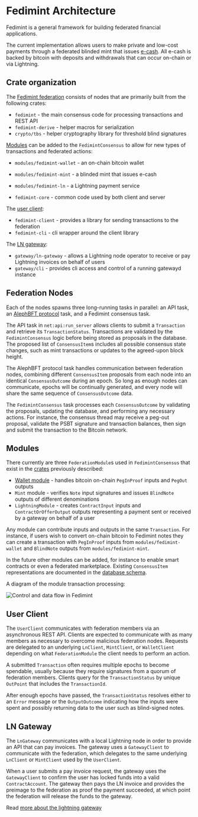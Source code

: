 # Fedimint Architecture

Fedimint is a general framework for building federated financial applications.

The current implementation allows users to make private and low-cost payments through a federated blinded mint that issues [e-cash](https://en.wikipedia.org/wiki/Ecash).
All e-cash is backed by bitcoin with deposits and withdrawals that can occur on-chain or via Lightning.

## Crate organization

The [Fedimint federation](#Federation-Nodes) consists of nodes that are primarily built from the following crates:
* `fedimint` - the main consensus code for processing transactions and REST API
* `fedimint-derive` - helper macros for serialization
* `crypto/tbs` - helper cryptography library for threshold blind signatures

[Modules](#Modules) can be added to the `FedimintConsensus` to allow for new types of transactions and federated actions:
* `modules/fedimint-wallet` - an on-chain bitcoin wallet
* `modules/fedimint-mint` - a blinded mint that issues e-cash
* `modules/fedimint-ln` - a Lightning payment service

* `fedimint-core` - common code used by both client and server

The [user client](#User-Client):
* `fedimint-client` - provides a library for sending transactions to the federation
* `fedimint-cli` - cli wrapper around the client library

The [LN gateway](#LN-Gateway):
* `gateway/ln-gateway` - allows a Lightning node operator to receive or pay Lightning invoices on behalf of users
* `gateway/cli` - provides cli access and control of a running gatewayd instance

## Federation Nodes

Each of the nodes spawns three long-running tasks in parallel: an API task, an [AlephBFT protocol](https://docs.rs/aleph-bft/latest/aleph_bft/) task, and a Fedimint consensus task.

The API task in `net:api:run_server` allows clients to submit a `Transaction` and retrieve its `TransactionStatus`.
Transactions are validated by the `FedimintConsensus` logic before being stored as proposals in the database.
The proposed list of `ConsensusItem`s includes all possible consensus state changes, such as mint transactions or updates to the agreed-upon block height.

The AlephBFT protocol task handles communication between federation nodes, combining different `ConsensusItem` proposals from each node into an identical `ConsensusOutcome` during an epoch.
So long as enough nodes can communicate, epochs will be continually generated, and every node will share the same sequence of `ConsensusOutcome` data.

The `FedimintConsensus` task processes each `ConsensusOutcome` by validating the proposals, updating the database, and performing any necessary actions.
For instance, the consensus thread may receive a peg-out proposal, validate the PSBT signature and transaction balances, then sign and submit the transaction to the Bitcoin network.

## Modules

There currently are three `FederationModule`s used in `FedimintConsensus` that exist in the [crates](#Crate-organization) previously described:
* [Wallet module](wallet_module.md) - handles bitcoin on-chain `PegInProof` inputs and `PegOut` outputs
* `Mint` module - verifies `Note` input signatures and issues `BlindNote` outputs of different denominations
* `LightningModule` - creates `ContractInput` inputs and `ContractOrOfferOutput` outputs representing a payment sent or received by a gateway on behalf of a user

Any module can contribute inputs and outputs in the same `Transaction`.
For instance, if users wish to convert on-chain bitcoin to Fedimint notes they can create a transaction with `PegInProof` inputs from `modules/fedimint-wallet`  and `BlindNote` outputs from `modules/fedimint-mint`.

In the future other modules can be added, for instance to enable smart contracts or even a federated marketplace.
Existing `ConsensusItem` representations are documented in the [database schema](database.md).

A diagram of the module transaction processing:

![Control and data flow in Fedimint](./architecture.svg)

## User Client
The `UserClient` communicates with federation members via an asynchronous REST API.
Clients are expected to communicate with as many members as necessary to overcome malicious federation nodes.
Requests are delegated to an underlying `LnClient`, `MintClient`, or `WalletClient` depending on what `FederationModule` the client needs to perform an action.

A submitted `Transaction` often requires multiple epochs to become spendable, usually because they require signatures from a quorum of federation members.
Clients query for the `TransactionStatus` by unique `OutPoint` that includes the `TransactionId`.

After enough epochs have passed, the `TransactionStatus` resolves either to an `Error` message or the `OutputOutcome` indicating how the inputs were spent and possibly returning data to the user such as blind-signed notes.

## LN Gateway
The `LnGateway` communicates with a local Lightning node in order to provide an API that can pay invoices.
The gateway uses a `GatewayClient` to communicate with the federation, which delegates to the same underlying `LnClient` or `MintClient` used by the `UserClient`.

When a user submits a pay invoice request, the gateway uses the `GatewayClient` to confirm the user has locked funds into a valid `ContractAccount`.
The gateway then pays the LN invoice and provides the preimage to the federation as proof the payment succeeded, at which point the federation will release the funds to the gateway.

Read [more about the lightning gateway](./gateway.md)
